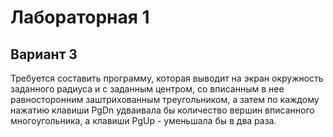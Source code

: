 # Лабораторная 1
## Вариант 3
Требуется составить программу, которая выводит на экран окружность заданного радиуса и с заданным центром,
со вписанным в нее равносторонним заштрихованным треугольником, а затем по
каждому нажатию клавиши PgDn удваивала бы количество вершин вписанного
многоугольника, а клавиши PgUp - уменьшала бы в два раза.
